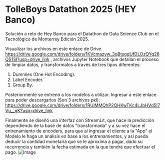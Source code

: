 # TolleBoys Datathon 2025 (HEY Banco)
Solución a reto de Hey Banco para el Datathon de Data Science Club en el Tecnológico de Monterrey Edición 2025.

Visualizar los archivos en este enlace de Drive https://drive.google.com/drive/folders/1KVcmazyw_3qBtsgqUfDLOzQYq28QS1SI?usp=drive_link , archivos Jupyter Notebook que detallan el proceso de limpiar datos, y transformalos a través de tres tipos diferentes:
1. Dummies (One Hot Encoding).
2. Label Encoder.
3. Group By.

Posteriormente se entrenó a los modelos a utilizar. Ingresar a este enlace para poder descargarlos (Son 3 archivos pkl): https://drive.google.com/drive/folders/1RUlMMQhP2QHKwTKc4LJbHVd5I7Vu__gK?usp=drive_link 


Finalmente se diseñó una interfaz con StreamLit, que hace la predicción dependiendo de la base de datos "transformada" y a su vez hace el entrenamiento de encoders, para que al ingresar el cliente a la "App" el Modelo le haga un análisis en base a los entrenamientos, y así pueda deducir la cantidad monetaria que se le aproxima a pagar, dado su recurrencia y también la fecha estimada en la que tendrá que efectuar el pago.
![image](https://github.com/user-attachments/assets/796b899a-57fd-4abf-b3cc-8eb1a3800d81)


